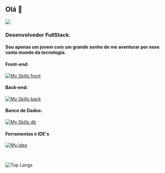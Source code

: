 ## Olá 👋
<img src="https://media.tenor.com/8tr_CU6730MAAAAC/web-dev-website-development.gif" />

### Desenvolvedor FullStack.

#### Sou apenas um jovem com um grande sonho de me aventurar por esse vasto mundo da tecnologia.


#### Front-end:
[![My Skills front](https://skillicons.dev/icons?i=js,ts,react,next,styledcomponents,bootstrap)](https://skillicons.dev)

#### Back-end:
[![My Skills back](https://skillicons.dev/icons?i=nodejs,express,jest,nest)](https://skillicons.dev)

#### Banco de Dados:
[![My Skills db](https://skillicons.dev/icons?i=postgres,mongodb)](https://skillicons.dev)

#### Ferramentas e IDE's
[![My ides](https://skillicons.dev/icons?i=vscode,figma,git,github,gitlab)](https://skillicons.dev)


<br />

![Top Langs](https://github-readme-stats.vercel.app/api/top-langs/?username=aguiiiar&hide=javascript,css,scss,html&theme=tokyonight)
